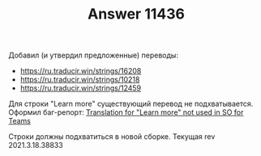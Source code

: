 ﻿---
title: "Answer 11436"
se.owner.user_id: 176217
se.owner.display_name: "αλεχολυτ"
se.owner.link: "https://ru.meta.stackoverflow.com/users/176217/%ce%b1%ce%bb%ce%b5%cf%87%ce%bf%ce%bb%cf%85%cf%84"
se.answer_id: 11436
se.question_id: 11433
se.post_type: answer
se.is_accepted: True
---
<p>Добавил (и утвердил предложенные) переводы:</p>
<ul>
<li><a href="https://ru.traducir.win/strings/16208" rel="nofollow noreferrer">https://ru.traducir.win/strings/16208</a></li>
<li><a href="https://ru.traducir.win/strings/10218" rel="nofollow noreferrer">https://ru.traducir.win/strings/10218</a></li>
<li><a href="https://ru.traducir.win/strings/12459" rel="nofollow noreferrer">https://ru.traducir.win/strings/12459</a></li>
</ul>
<p>Для строки &quot;Learn more&quot; существующий перевод не подхватывается. Оформил баг-репорт: <a href="https://meta.stackexchange.com/q/362267/339911">Translation for &quot;Learn more&quot; not used in SO for Teams</a></p>
<p>Строки должны подхватиться в новой сборке. Текущая  rev 2021.3.18.38833</p>
